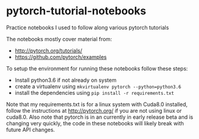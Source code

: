 # pytorch-tutorial-notebooks
Practice notebooks I used to follow along various pytorch tutorials

The notebooks mostly cover material from:
- http://pytorch.org/tutorials/
- https://github.com/pytorch/examples

To setup the environment for running these notebooks follow these steps:
- Install python3.6 if not already on system
- create a virtualenv using `mkvirtualenv pytorch --python=python3.6`
- install the dependencies using `pip install -r requirements.txt`

Note that my requirements.txt is for a linux system with Cuda8.0 installed, follow the instructions at http://pytorch.org/ if you are not using linux or cuda8.0. Also note that pytorch is in an currently in early release beta and is changing very quickly, the code in these notebooks will likely break with future API changes. 
